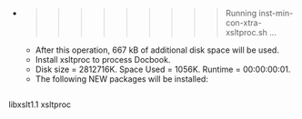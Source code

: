* >>>>>>>>> Running inst-min-con-xtra-xsltproc.sh ...
  * After this operation, 667 kB of additional disk space will be used.
  * Install xsltproc to process Docbook.
  * Disk size = 2812716K. Space Used = 1056K. Runtime = 00:00:00:01.
  * The following NEW packages will be installed:
  ```bash
libxslt1.1 xsltproc
  ```
